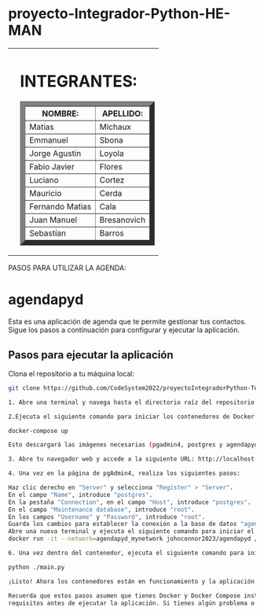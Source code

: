 # proyecto-Integrador-Python-HE-MAN
<table cellspacing="30">
  <tr>
    <td>
      <img src="https://i.pinimg.com/474x/5d/24/be/5d24be6044bbab9b9207c3521405bece.jpg" alt="">
    </td>
    <td>
      <h1>INTEGRANTES:</h1>
      <table border="10">
        <tr>
          <th>NOMBRE:</th>
          <th>APELLIDO:</th>
        </tr>
        <tr>
          <td>Matias</td>
          <td>Michaux</td>
        </tr>
        <tr>
          <td>Emmanuel</td>
          <td>Sbona</td>
        </tr>
        <tr>
          <td>Jorge Agustin</td>
          <td>Loyola</td>
        </tr>
        <tr>
          <td>Fabio Javier</td>
          <td>Flores</td>
        </tr>
        <tr>
          <td>Luciano</td>
          <td>Cortez</td>
        </tr>
        <tr>
          <td>Mauricio</td>
          <td>Cerda</td>
        </tr>
        <tr>
          <td>Fernando Matias</td>
          <td>Cala</td>
        </tr>
        <tr>
          <td>Juan Manuel</td>
          <td>Bresanovich</td>
        </tr>
        <tr>
          <td>Sebastían</td>
          <td>Barros</td>
        </tr>
      </table>
    </td>
  </tr>
</table>


PASOS PARA UTILIZAR LA AGENDA:

# agendapyd

Esta es una aplicación de agenda que te permite gestionar tus contactos. Sigue los pasos a continuación para configurar y ejecutar la aplicación.

## Pasos para ejecutar la aplicación

Clona el repositorio a tu máquina local:

   ```bash
   git clone https://github.com/CodeSystem2022/proyectoIntegradorPython-TercerSemestre-HE-MAN.git

1. Abre una terminal y navega hasta el directorio raíz del repositorio clonado.

2.Ejecuta el siguiente comando para iniciar los contenedores de Docker:

   docker-compose up

Esto descargará las imágenes necesarias (pgadmin4, postgres y agendapyd) y creará los contenedores correspondientes.

3. Abre tu navegador web y accede a la siguiente URL: http://localhost:5050

4. Una vez en la página de pgAdmin4, realiza los siguientes pasos:

Haz clic derecho en "Server" y selecciona "Register" > "Server".
En el campo "Name", introduce "postgres".
En la pestaña "Connection", en el campo "Host", introduce "postgres".
En el campo "Maintenance database", introduce "root".
En los campos "Username" y "Password", introduce "root".
Guarda los cambios para establecer la conexión a la base de datos "agenda.db".
Abre una nueva terminal y ejecuta el siguiente comando para iniciar el contenedor de agendapyd en una terminal bash:
  docker run -it --network=agendapyd_mynetwork johnconnor2023/agendapyd /bin/bash

6. Una vez dentro del contenedor, ejecuta el siguiente comando para iniciar la aplicación de agenda:

   python ./main.py

¡Listo! Ahora los contenedores están en funcionamiento y la aplicación de agenda está ejecutándose.

Recuerda que estos pasos asumen que tienes Docker y Docker Compose instalados en tu máquina. Asegúrate de cumplir con los 
requisitos antes de ejecutar la aplicación. Si tienes algún problema o pregunta, no dudes en abrir un issue en este repositorio!!






